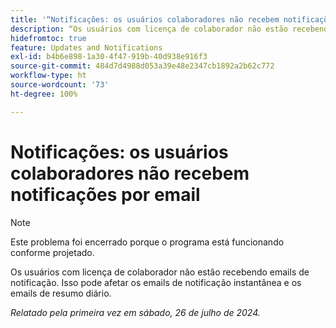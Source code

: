 ```yaml
---
title: '“Notificações: os usuários colaboradores não recebem notificações por email”'
description: “Os usuários com licença de colaborador não estão recebendo emails de notificação. Isso pode afetar os emails de notificação instantânea e os emails de resumo diário. ”
hidefromtoc: true
feature: Updates and Notifications
exl-id: b4b6e898-1a30-4f47-919b-40d938e916f3
source-git-commit: 484d7d4988d053a39e48e2347cb1892a2b62c772
workflow-type: ht
source-wordcount: '73'
ht-degree: 100%

---
```


# Notificações: os usuários colaboradores não recebem notificações por email

>[!NOTE]
>
>Este problema foi encerrado porque o programa está funcionando conforme projetado.

Os usuários com licença de colaborador não estão recebendo emails de notificação. Isso pode afetar os emails de notificação instantânea e os emails de resumo diário.

_Relatado pela primeira vez em sábado, 26 de julho de 2024._
